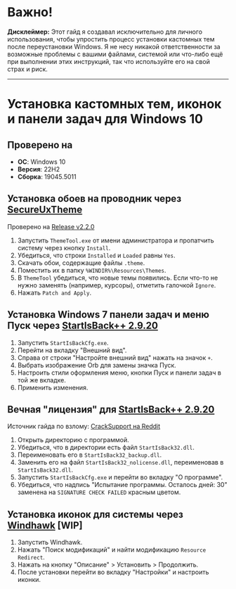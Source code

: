 # Важно!

**Дисклеймер:** Этот гайд я создавал исключительно для личного использования, чтобы упростить процесс установки кастомных тем после переустановки Windows. Я не несу никакой ответственности за возможные проблемы с вашими файлами, системой или что-либо ещё при выполнении этих инструкций, так что используйте его на свой страх и риск.

---

# Установка кастомных тем, иконок и панели задач для Windows 10

## Проверено на
- **ОС**: Windows 10
- **Версия**: 22H2
- **Сборка**: 19045.5011

## Установка обоев на проводник через [SecureUxTheme](https://github.com/namazso/SecureUxTheme)
Проверено на [Release v2.2.0](https://github.com/namazso/SecureUxTheme/releases/tag/v2.2.0)

1. Запустить `ThemeTool.exe` от имени администратора и пропатчить систему через кнопку `Install`.
2. Убедиться, что строки `Installed` и `Loaded` равны `Yes`.
3. Скачать обои, содержащие файлы `.theme`.
4. Поместить их в папку `%WINDIR%\Resources\Themes`.
5. В `ThemeTool` убедиться, что новые темы появились. Если что-то не нужно заменять (например, курсоры), отметить галочкой `Ignore`.
6. Нажать `Patch and Apply`.

## Установка Windows 7 панели задач и меню Пуск через [StartIsBack++ 2.9.20](https://www.startisback.com/)
1. Запустить `StartIsBackCfg.exe`.
2. Перейти на вкладку "Внешний вид".
3. Справа от строки "Настройте внешний вид" нажать на значок `+`.
4. Выбрать изображение Orb для замены значка Пуск.
5. Настроить стили оформления меню, кнопки Пуск и панели задач в той же вкладке.
6. Применить изменения.

## Вечная "лицензия" для [StartIsBack++ 2.9.20](https://www.startisback.com/)
Источник гайда по взлому: [CrackSupport на Reddit](https://www.reddit.com/r/CrackSupport/comments/xpff73/startallback/)

1. Открыть директорию с программой.
2. Убедиться, что в директории есть файл `StartIsBack32.dll`.
3. Переименовать его в `StartIsBack32_backup.dll`.
4. Заменить его на файл `StartIsBack32_nolicense.dll`, переименовав в `StartIsBack32.dll`.
5. Запустить `StartIsBackCfg.exe` и перейти во вкладку "О программе".
6. Убедиться, что надпись "Испытание программы. Осталось дней: 30" заменена на `SIGNATURE CHECK FAILED` красным цветом.

## Установка иконок для системы через [Windhawk](https://windhawk.net/) [WIP]
1. Запустить Windhawk.
2. Нажать "Поиск модификаций" и найти модификацию `Resource Redirect`.
3. Нажать на кнопку "Описание" > Установить > Продолжить.
4. После установки перейти во вкладку "Настройки" и настроить иконки.
